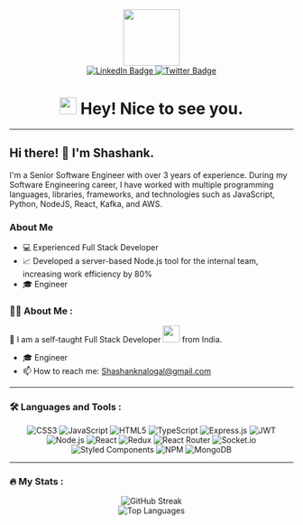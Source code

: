 <div align="center">
  <img src="https://media.giphy.com/media/M9gbBd9nbDrOTu1Mqx/giphy.gif" width="100"/>
  <br>
  <div id="badges">
    <a href="https://www.linkedin.com/in/lalith-yagnavalkya-tirunagari-a53b38199/">
      <img src="https://img.shields.io/badge/LinkedIn-blue?style=for-the-badge&logo=linkedin&logoColor=white" alt="LinkedIn Badge"/>
    </a>
    <a href="https://twitter.com/TLallu">
      <img src="https://img.shields.io/badge/Twitter-black?style=for-the-badge&logo=twitter&logoColor=white" alt="Twitter Badge"/>
    </a>
  </div>
  <img src="https://komarev.com/ghpvc/?username=LalithYagnavalkya&style=flat-square&color=blue" alt=""/>
  <h1><img src="https://emojis.slackmojis.com/emojis/images/1531849430/4246/blob-sunglasses.gif?1531849430" width="30"/> Hey! Nice to see you.</h1>
</div>

---
## Hi there! 👋 I'm Shashank.

I'm a Senior Software Engineer with over 3 years of experience. During my Software Engineering career, I have worked with multiple programming languages, libraries, frameworks, and technologies such as JavaScript, Python, NodeJS, React, Kafka, and AWS.

### About Me
- :computer: Experienced Full Stack Developer
- :chart_with_upwards_trend: Developed a server-based Node.js tool for the internal team, increasing work efficiency by 80%
- :mortar_board: Engineer
### :man_technologist: About Me :

:wave: I am a self-taught Full Stack Developer <img src="https://media.giphy.com/media/WUlplcMpOCEmTGBtBW/giphy.gif" width="30"> from India.
- 🎓 Engineer
- 📫 How to reach me: Shashanknalogal@gmail.com

---

### :hammer_and_wrench: Languages and Tools :

<div align="center">
  <img src="https://img.shields.io/badge/css3-%231572B6.svg?style=for-the-badge&logo=css3&logoColor=white" alt="CSS3"/> 
  <img src="https://img.shields.io/badge/javascript-%23323330.svg?style=for-the-badge&logo=javascript&logoColor=%23F7DF1E" alt="JavaScript"/> 
  <img src="https://img.shields.io/badge/html5-%23E34F26.svg?style=for-the-badge&logo=html5&logoColor=white" alt="HTML5"/> 
  <img src="https://img.shields.io/badge/typescript-%23007ACC.svg?style=for-the-badge&logo=typescript&logoColor=white" alt="TypeScript"/> 
  <img src="https://img.shields.io/badge/express.js-%23404d59.svg?style=for-the-badge&logo=express&logoColor=%2361DAFB" alt="Express.js"/> 
  <img src="https://img.shields.io/badge/JWT-black?style=for-the-badge&logo=JSON%20web%20tokens" alt="JWT"/> 
  <img src="https://img.shields.io/badge/node.js-6DA55F?style=for-the-badge&logo=node.js&logoColor=white" alt="Node.js"/> 
  <img src="https://img.shields.io/badge/react-%2320232a.svg?style=for-the-badge&logo=react&logoColor=%2361DAFB" alt="React"/> 
  <img src="https://img.shields.io/badge/redux-%23593d88.svg?style=for-the-badge&logo=redux&logoColor=white" alt="Redux"/> 
  <img src="https://img.shields.io/badge/React_Router-CA4245?style=for-the-badge&logo=react-router&logoColor=white" alt="React Router"/> 
  <img src="https://img.shields.io/badge/Socket.io-black?style=for-the-badge&logo=socket.io&badgeColor=010101" alt="Socket.io"/> 
  <img src="https://img.shields.io/badge/styled--components-DB7093?style=for-the-badge&logo=styled-components&logoColor=white" alt="Styled Components"/> 
  <img src="https://img.shields.io/badge/NPM-%23000000.svg?style=for-the-badge&logo=npm&logoColor=white" alt="NPM"/> 
  <img src="https://img.shields.io/badge/MongoDB-%234ea94b.svg?style=for-the-badge&logo=mongodb&logoColor=white" alt="MongoDB"/> 
</div>

---

### :fire: My Stats :

<div align="center">
  <img src="http://github-readme-streak-stats.herokuapp.com?user=Shashank290798&theme=dark&background=000000" alt="GitHub Streak"/> 
  <br>
  <img src="https://github-readme-stats.vercel.app/api/top-langs/?username=Shashank290798&layout=compact&theme=vision-friendly-dark" alt="Top Languages"/> 
</div>
